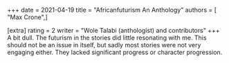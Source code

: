 +++
date = 2021-04-19
title = "Africanfuturism An Anthology"
authors = [ "Max Crone",]

[extra]
rating = 2
writer = "Wole Talabi (anthologist) and contributors"
+++
A bit dull.
The futurism in the stories did little resonating with me.
This should not be an issue in itself, but sadly most stories were not very engaging either.
They lacked significant progress or character progression.
<!-- more -->
